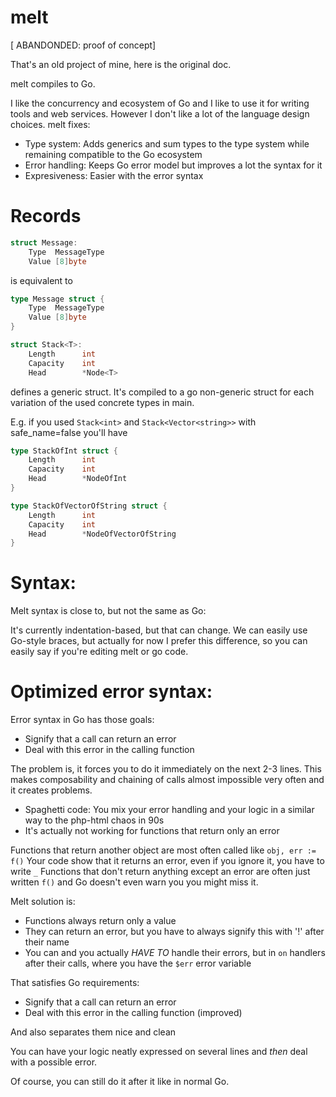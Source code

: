 # melt

[ ABANDONDED: proof of concept]

That's an old project of mine, here is the original doc.

melt compiles to Go.

I like the concurrency and ecosystem of Go and I like to use it for  writing tools and web services.
However I don't like a lot of the language design choices.
melt fixes:

* Type system: Adds generics and sum types to the type system while remaining compatible to the Go ecosystem
* Error handling: Keeps Go error model but improves a lot the syntax for it
* Expresiveness: Easier with the error syntax

# Records

```go
struct Message:
	Type  MessageType
	Value [8]byte
```

is equivalent to

```go
type Message struct {
	Type  MessageType
	Value [8]byte
}
```

```go
struct Stack<T>:
	Length 		int
	Capacity 	int
	Head 		*Node<T>
```

defines a generic struct. It's compiled to a go non-generic struct for each variation of the used concrete types in main.

E.g. if you used `Stack<int>` and `Stack<Vector<string>>` with safe_name=false you'll have

```go
type StackOfInt struct {
	Length 		int
	Capacity	int
	Head 		*NodeOfInt
}

type StackOfVectorOfString struct {
	Length 		int
	Capacity 	int
	Head 		*NodeOfVectorOfString
}
```

# Syntax:

Melt syntax is close to, but not the same as Go:

It's currently indentation-based, but that can change. We can easily 
use Go-style braces, but actually for now I prefer this difference, so
you can easily say if you're editing melt or go code.

# Optimized error syntax:

Error syntax in Go has those goals:

* Signify that a call can return an error
* Deal with this error in the calling function

The problem is, it forces you to do it immediately on the next 2-3 lines.
This makes composability and chaining of calls almost impossible very often and
it creates problems.

* Spaghetti code: You mix your error handling and your logic in a similar way to the php-html chaos in 90s
* It's actually not working for functions that return only an error

Functions that return another object are most often called like `obj, err := f()`
Your code show that it returns an error, even if you ignore it, you have to write `_`
Functions that don't return anything except an error are often just written `f()` and
Go doesn't even warn you you might miss it. 

Melt solution is:

* Functions always return only a value
* They can return an error, but you have to always signify this with '!' after their name
* You can and you actually *HAVE TO* handle their errors, but in `on` handlers after their calls, where you have the `$err` error variable

That satisfies Go requirements:

* Signify that a call can return an error
* Deal with this error in the calling function (improved)

And also separates them nice and clean

You can have your logic neatly expressed on several lines and *then* deal with
a possible error.

Of course, you can still do it after it like in normal Go.
